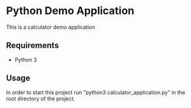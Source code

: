 # Python Demo Application

This is a calculator demo application

## Requirements

- Python 3

## Usage
In order to start this project run
"python3 calculator_application.py"
in the root directory of the project.
